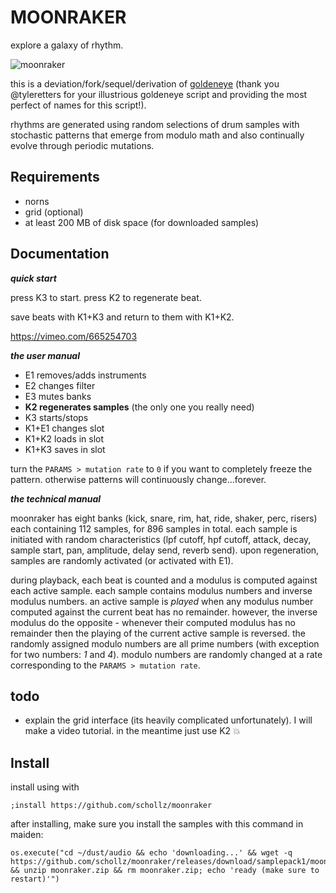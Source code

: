 # MOONRAKER

explore a galaxy of rhythm.


![moonraker](https://user-images.githubusercontent.com/6550035/149183571-4a89882f-17ba-4d0a-8b20-dfed75a740d1.png)



this is a deviation/fork/sequel/derivation of [goldeneye](https://llllllll.co/t/46556) (thank you @tyleretters for your illustrious goldeneye script and providing the most perfect of names for this script!). 

rhythms are generated using random selections of drum samples with stochastic patterns that emerge from modulo math and also continually evolve through periodic mutations.



## Requirements

- norns
- grid (optional)
- at least 200 MB of disk space (for downloaded samples)

## Documentation


***quick start***

press K3 to start. press K2 to regenerate beat. 

save beats with K1+K3 and return to them with K1+K2.



https://vimeo.com/665254703

***the user manual***

- E1 removes/adds instruments
- E2 changes filter
- E3 mutes banks
- **K2 regenerates samples** (the only one you really need)
- K3 starts/stops
- K1+E1 changes slot
- K1+K2 loads in slot
- K1+K3 saves in slot

turn the `PARAMS > mutation rate` to `0` if you want to completely freeze the pattern. otherwise patterns will continuously change...forever.


***the technical manual***

moonraker has eight banks (kick, snare, rim, hat, ride, shaker, perc, risers) each containing 112 samples, for 896 samples in total. each sample is initiated with random characteristics (lpf cutoff, hpf cutoff, attack, decay, sample start, pan, amplitude, delay send, reverb send). upon regeneration, samples are randomly activated (or activated with E1).

during playback, each beat is counted and a modulus is computed against each active sample. each sample contains modulus numbers and inverse modulus numbers. an active sample is *played* when any modulus number computed against the current beat has no remainder. however, the inverse modulus do the opposite - whenever their computed modulus has no remainder then the playing of the current active sample is reversed. the randomly assigned modulo numbers are all prime numbers (with exception for two numbers: *1* and *4*). modulo numbers are randomly changed at a rate corresponding to the `PARAMS > mutation rate`.

## todo

- explain the grid interface (its heavily complicated unfortunately). I will make a video tutorial. in the meantime just use K2 :boom: 

## Install

install using with

```
;install https://github.com/schollz/moonraker
```

after installing, make sure you install the samples with this command in maiden:

```
os.execute("cd ~/dust/audio && echo 'downloading...' && wget -q https://github.com/schollz/moonraker/releases/download/samplepack1/moonraker.zip && unzip moonraker.zip && rm moonraker.zip; echo 'ready (make sure to restart)'")
```

